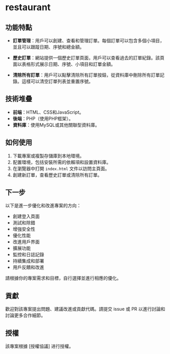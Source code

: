 # restaurant

## 功能特點

- **訂單管理**：用戶可以創建、查看和管理訂單。每個訂單可以包含多個小項目，並且可以跟蹤日期、序號和總金額。

- **歷史訂單**：網站提供一個歷史訂單頁面，用戶可以查看過去的訂單紀錄。該頁面以表格形式展示日期、序號、小項目和訂單金額。

- **清除所有訂單**：用戶可以點擊清除所有訂單按鈕，從資料庫中刪除所有訂單記錄。這樣可以清空訂單列表並重置序號。

## 技術堆疊

- **前端**：HTML、CSS和JavaScript。
- **後端**：PHP（使用PHP框架）。
- **資料庫**：使用MySQL或其他關聯型資料庫。

## 如何使用

1. 下載專案或複製存儲庫到本地環境。
2. 配置環境，包括安裝所需的依賴項和設置資料庫。
3. 在瀏覽器中打開 `index.html` 文件以訪問主頁面。
4. 創建新訂單，查看歷史訂單或清除所有訂單。

## 下一步

以下是進一步優化和改進專案的方向：

- 創建登入頁面
- 測試和除錯
- 增強安全性
- 優化性能
- 改進用戶界面
- 擴展功能
- 監控和日誌記錄
- 持續集成和部署
- 用戶反饋和改進

請根據你的專案需求和目標，自行選擇並進行相應的優化。

## 貢獻

歡迎對該專案提出問題、建議改進或貢獻代碼。請提交 issue 或 PR 以進行討論和討論更多合作細節。

## 授權

該專案根據 [授權協議] 进行授權。

